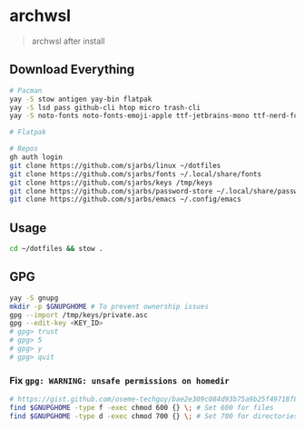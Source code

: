 # archwsl
> archwsl after install

## Download Everything
```sh
# Pacman
yay -S stow antigen yay-bin flatpak
yay -S lsd pass github-cli htop micro trash-cli
yay -S noto-fonts noto-fonts-emoji-apple ttf-jetbrains-mono ttf-nerd-fonts-symbols

# Flatpak

# Repos
gh auth login
git clone https://github.com/sjarbs/linux ~/dotfiles
git clone https://github.com/sjarbs/fonts ~/.local/share/fonts
git clone https://github.com/sjarbs/keys /tmp/keys
git clone https://github.com/sjarbs/password-store ~/.local/share/password-store
git clone https://github.com/sjarbs/emacs ~/.config/emacs
```

## Usage
```sh
cd ~/dotfiles && stow .
```

## GPG
```sh
yay -S gnupg
mkdir -p $GNUPGHOME # To prevent ownership issues
gpg --import /tmp/keys/private.asc
gpg --edit-key <KEY_ID>
# gpg> trust
# gpg> 5
# gpg> y
# gpg> quit
```
### Fix `gpg: WARNING: unsafe permissions on homedir`
```sh
# https://gist.github.com/oseme-techguy/bae2e309c084d93b75a9b25f49718f85#gistcomment-3585593
find $GNUPGHOME -type f -exec chmod 600 {} \; # Set 600 for files
find $GNUPGHOME -type d -exec chmod 700 {} \; # Set 700 for directories
```